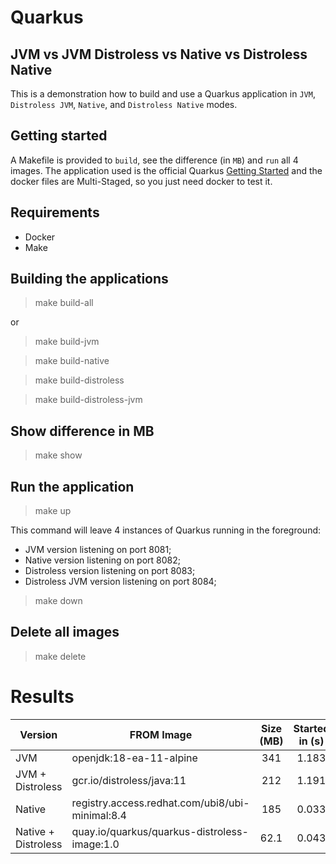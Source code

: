# Quarkus 
## JVM vs JVM Distroless vs Native vs Distroless Native

This is a demonstration how to build and use a Quarkus application in `JVM`, `Distroless JVM`, `Native`, and `Distroless Native` modes.

## Getting started

A Makefile is provided to `build`, see the difference (in `MB`) and `run` all 4 images. The application used is the official Quarkus [Getting Started](https://quarkus.io/guides/getting-started) and the docker files are Multi-Staged, so you just need docker to test it. 

## Requirements

- Docker
- Make

## Building the applications

> make build-all

or

> make build-jvm

> make build-native

> make build-distroless

> make build-distroless-jvm

## Show difference in MB

> make show

## Run the application

> make up

This command will leave 4 instances of Quarkus running in the foreground: 
* JVM version listening on port 8081;
* Native version listening on port 8082;
* Distroless version listening on port 8083; 
* Distroless JVM version listening on port 8084;

> make down

## Delete all images

> make delete

# Results

| Version | FROM Image | Size (MB) | Started in (s) |
| --- | --- | :---: | :---: |
| JVM | openjdk:18-ea-11-alpine | 341 | 1.183 |
| JVM + Distroless | gcr.io/distroless/java:11 | 212 | 1.191 |
| Native | registry.access.redhat.com/ubi8/ubi-minimal:8.4 | 185 | 0.033 |
| Native + Distroless | quay.io/quarkus/quarkus-distroless-image:1.0 | 62.1 | 0.043 |
